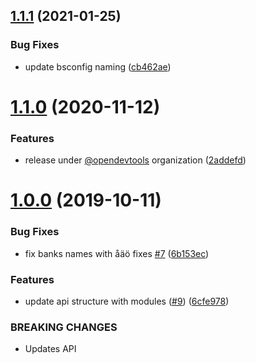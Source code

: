 ## [1.1.1](https://github.com/believer/bs-clearingnummer/compare/v1.1.0...v1.1.1) (2021-01-25)


### Bug Fixes

* update bsconfig naming ([cb462ae](https://github.com/believer/bs-clearingnummer/commit/cb462aefe101b036433801c6b5cd4a9bbedd5aa1))

# [1.1.0](https://github.com/believer/bs-clearingnummer/compare/v1.0.0...v1.1.0) (2020-11-12)


### Features

* release under [@opendevtools](https://github.com/opendevtools) organization ([2addefd](https://github.com/believer/bs-clearingnummer/commit/2addefdb88d5b7ca4fc27a0d0a3965dfc40a5705))

# [1.0.0](https://github.com/believer/bs-clearingnummer/compare/v0.1.1...v1.0.0) (2019-10-11)


### Bug Fixes

* fix banks names with åäö fixes [#7](https://github.com/believer/bs-clearingnummer/issues/7) ([6b153ec](https://github.com/believer/bs-clearingnummer/commit/6b153ecf464ab0b8f32b0e8f6939ebaa8ff2680f))


### Features

* update api structure with modules ([#9](https://github.com/believer/bs-clearingnummer/issues/9)) ([6cfe978](https://github.com/believer/bs-clearingnummer/commit/6cfe978f3aec2a0cead8e505a471c6af2f4c6572))


### BREAKING CHANGES

* Updates API

